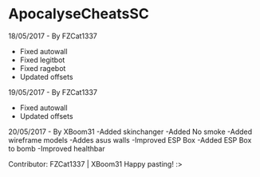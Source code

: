 # ApocalyseCheatsSC

18/05/2017 - By FZCat1337
- Fixed autowall
- Fixed legitbot
- Fixed ragebot
- Updated offsets

19/05/2017 - By FZCat1337
- Fixed autowall
- Updated offsets

20/05/2017 - By XBoom31
-Added skinchanger
-Added No smoke
-Added wireframe models
-Addes asus walls
-Improved ESP Box
-Added ESP Box to bomb
-Improved healthbar

Contributor: FZCat1337 | XBoom31
Happy pasting! :>
